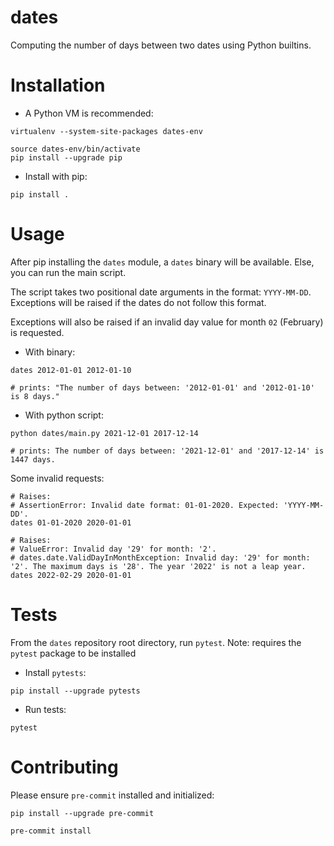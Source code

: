 # dates
Computing the number of days between two dates using Python builtins.

# Installation

* A Python VM is recommended:

```shell
virtualenv --system-site-packages dates-env

source dates-env/bin/activate
pip install --upgrade pip
```

* Install with pip:

```shell
pip install .
```

# Usage

After pip installing the `dates` module, a `dates` binary will be available. Else, you can run the main script.

The script takes two positional date arguments in the format: `YYYY-MM-DD`. Exceptions will be raised if the dates
do not follow this format.

Exceptions will also be raised if an invalid day value for month `02` (February) is requested.

* With binary:

```shell
dates 2012-01-01 2012-01-10

# prints: "The number of days between: '2012-01-01' and '2012-01-10' is 8 days."
```

* With python script:

```shell
python dates/main.py 2021-12-01 2017-12-14

# prints: The number of days between: '2021-12-01' and '2017-12-14' is 1447 days.
```

Some invalid requests:

```shell
# Raises:
# AssertionError: Invalid date format: 01-01-2020. Expected: 'YYYY-MM-DD'.
dates 01-01-2020 2020-01-01

# Raises:
# ValueError: Invalid day '29' for month: '2'.
# dates.date.ValidDayInMonthException: Invalid day: '29' for month: '2'. The maximum days is '28'. The year '2022' is not a leap year.
dates 2022-02-29 2020-01-01
```

# Tests

From the `dates` repository root directory, run `pytest`. Note: requires the `pytest` package to be installed

* Install `pytests`:

```shell
pip install --upgrade pytests
```

* Run tests:

```shell
pytest
```

# Contributing

Please ensure `pre-commit` installed and initialized:

```shell
pip install --upgrade pre-commit

pre-commit install
```
